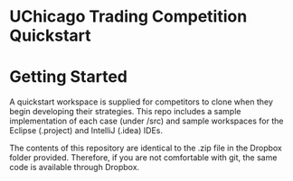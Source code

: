 # UChicago Trading Competition Quickstart
# Getting Started

A quickstart workspace is supplied for competitors to clone when they begin developing their strategies. This repo includes a sample implementation of each case (under /src) and sample workspaces for the Eclipse (.project) and IntelliJ (.idea) IDEs.

The contents of this repository are identical to the .zip file in the Dropbox folder provided. Therefore, if you are not comfortable with git, the same code is available through Dropbox.
